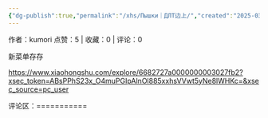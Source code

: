 ```yaml
---
{"dg-publish":true,"permalink":"/xhs/Пышки｜ДЛТ边上/","created":"2025-03-17T23:10:27.646+08:00","updated":"2025-03-17T23:10:27.647+08:00"}
---
```


作者：kumori
点赞：5   |   收藏：0   |   评论：0

新菜单存存

https://www.xiaohongshu.com/explore/6682727a0000000003027fb2?xsec_token=ABsPPhS23x_O4muPGIpAlnOl885xxhsVVwt5yNe8lWHKc=&xsec_source=pc_user

评论区：===========

